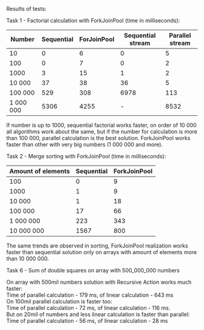 Results of tests:

Task 1 - Factorial calculation with ForkJoinPool (time in milliseconds):

| Number    | Sequential | ForJoinPool | Sequential stream | Parallel stream |
|-----------|------------|-------------|-------------------|-----------------|
| 10        | 0          | 6           | 0                 | 5               |
| 100       | 0          | 7           | 0                 | 2               |
| 1000      | 3          | 15          | 1                 | 2               |
| 10 000    | 37         | 38          | 36                | 5               |
| 100 000   | 529        | 308         | 6978              | 113             |
| 1 000 000 | 5306       | 4255        | -                 | 8532            |

If number is up to 1000, sequential factorial works faster, on order of 10 000 all algorithms work about the same, but if the number for calculation is more than 100 000, parallel calculation is the best solution. ForkJoinPool works faster than other with very big numbers (1 000 000 and more).

Task 2 - Merge sorting with ForkJoinPool (time in milliseconds):

| Amount of elements | Sequential | ForkJoinPool |
|--------------------|------------|--------------|
| 100                | 0          | 9            |
| 1000               | 1          | 9            |
| 10 000             | 1          | 18           |
| 100 000            | 17         | 66           |
| 1 000 000          | 223        | 343          |
| 10 000 000         | 1567       | 800          |

The same trends are observed in sorting, ForkJoinPool realization works faster than sequential solution only on arrays with amount of elements more than 10 000 000.

Task 6 - Sum of double squares on array with 500_000_000 numbers

On array with 500mil numbers solution with Recursive Action works much faster:\
Time of parallel calculation - 179 ms, of linear calculation - 643 ms\
On 100mil parallel calculation is faster too:\
Time of parallel calculation - 72 ms, of linear calculation - 116 ms.\
But on 20mil of numbers and less linear calculation is faster than parallel:\
Time of parallel calculation - 56 ms, of linear calculation - 28 ms

